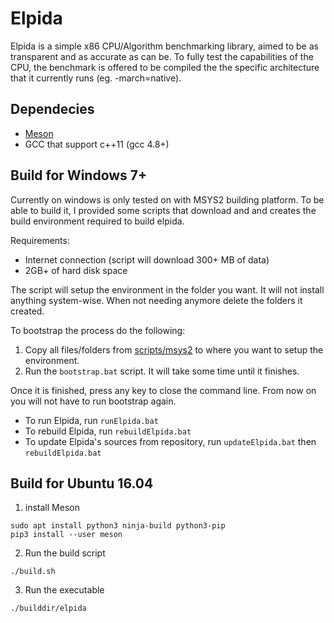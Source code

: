 # Elpida

Elpida is a simple x86 CPU/Algorithm benchmarking library, aimed to be as transparent and as accurate as can be.
To fully test the capabilities of the CPU, the benchmark is offered to be compiled the the specific architecture that it currently runs (eg. -march=native).


## Dependecies


*   [Meson](https://mesonbuild.com "The Meson Build system")
*   GCC that support c++11 (gcc 4.8+)


## Build for Windows 7+

Currently on windows is only tested on with MSYS2 building platform. To be able to build it, I provided some scripts that download and and creates the build environment required to build elpida.

Requirements:
*	Internet connection (script will download 300+ MB of data)
*	2GB+ of hard disk space

The script will setup the environment in the folder you want. It will not install anything system-wise. When not needing anymore delete the folders it created.

To bootstrap the process do the following:
1.	Copy all files/folders from [scripts/msys2](scripts/msys2) to where you want to setup the environment.
2.	Run the `bootstrap.bat` script. It will take some time until it finishes.

Once it is finished, press any key to close the command line. From now on you will not have to run bootstrap again.

*	To run Elpida, run `runElpida.bat`
*	To rebuild Elpida, run `rebuildElpida.bat`
*	To update Elpida's sources from repository, run `updateElpida.bat` then `rebuildElpida.bat`


## Build for Ubuntu 16.04


1.  install Meson

```
sudo apt install python3 ninja-build python3-pip
pip3 install --user meson
```

2.  Run the build script

```Shell
./build.sh
```
	
3.	Run the executable

```Shell
./builddir/elpida
```


